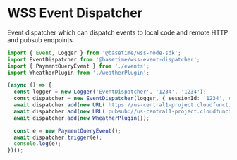 WSS Event Dispatcher
====================
Event dispatcher which can dispatch events to local code and remote HTTP and pubsub endpoints.

```typescript
import { Event, Logger } from '@basetime/wss-node-sdk';
import EventDispatcher from '@basetime/wss-event-dispatcher';
import { PaymentQueryEvent } from './events';
import WheatherPlugin from './weatherPlugin';

(async () => {
  const logger = new Logger('EventDispatcher', '1234', '1234');
  const dispatcher = new EventDispatcher(logger, { sessionId: '1234', clubId: '1234' });
  await dispatcher.add(new URL('https://us-central1-project.cloudfunctions.net/cybersourcePayments'));
  await dispatcher.add(new URL('pubsub://us-central1-project.cloudfunctions.net/shift4Payments'));
  await dispatcher.add(new WheatherPlugin());

  const e = new PaymentQueryEvent();
  await dispatcher.trigger(e);
  console.log(e);
})();
```
